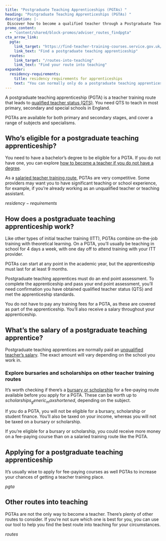 ```yaml
---
title: "Postgraduate Teaching Apprenticeships (PGTAs) "
heading: "Postgraduate Teaching Apprenticeships (PGTAs) "
description: |-
 Discover how to become a qualified teacher through a Postgraduate Teaching Apprenticeship (PGTA) in England. Learn about eligibility, salary, application tips, and alternative routes into teaching.
promo_content:
  - "content/shared/block-promos/adviser_routes_findpgta"
cta_arrow_link:
  pgta:
    link_target: "https://find-teacher-training-courses.service.gov.uk/results?funding%5B%5D=apprenticeship&applications_open=true&subject_name=&subject_code=&location=&radius=50&provider_name=&provider_code=&order=course_name_ascending"
    link_text: "Find a postgraduate teaching apprenticeship"
  routes:
    link_target: "/routes-into-teaching"
    link_text: "Find your route into teaching"
expander:
  residency-requirements:
    title: residency requirements for apprenticeships
    text: "You can normally only do a postgraduate teaching apprenticeship (PGTA) if you have been a resident in the UK for the last 3 years or more. There are some exceptions to this. For example, if you have applied to the Afghan or Ukraine resettlement schemes. Speak to providers for more information."
---
```


A postgraduate teaching apprenticeship (PGTA) is a teacher training route that leads to [qualified teacher status (QTS)](/train-to-be-a-teacher/what-is-qts). You need QTS to teach in most primary, secondary and special schools in England. 

PGTAs are available for both primary and secondary stages, and cover a range of subjects and specialisms. 

## Who’s eligible for a postgraduate teaching apprenticeship? 

You need to have a bachelor’s degree to be eligible for a PGTA. If you do not have one, you can explore [how to become a teacher if you do not have a degree](/train-to-be-a-teacher/if-you-dont-have-a-degree).  

As a [salaried teacher training route](/funding-and-support/salaried-teacher-training), PGTAs are very competitive. Some providers may want you to have significant teaching or school experience, for example, if you’re already working as an unqualified teacher or teaching assistant.

$residency-requirements$

## How does a postgraduate teaching apprenticeship work? 

Like other types of initial teacher training (ITT), PGTAs combine on-the-job training with theoretical learning. On a PGTA, you’ll usually be teaching in school for 4 days a week, with one day off to attend training with your ITT provider.

PGTAs can start at any point in the academic year, but the apprenticeship must last for at least 9 months.

Postgraduate teaching apprentices must do an end point assessment. To complete the apprenticeship and pass your end point assessment, you’ll need confirmation you have obtained qualified teacher status (QTS) and met the apprenticeship standards.

You do not have to pay any training fees for a PGTA, as these are covered as part of the apprenticeship. You’ll also receive a salary throughout your apprenticeship.

## What’s the salary of a postgraduate teaching apprentice?

Postgraduate teaching apprentices are normally paid an [unqualified teacher’s salary](/life-as-a-teacher/pay-and-benefits/teacher-pay). The exact amount will vary depending on the school you work in. 

### Explore bursaries and scholarships on other teacher training routes

It’s worth checking if there’s a [bursary or scholarship](/funding-and-support/scholarships-and-bursaries) for a fee-paying route available before you apply for a PGTA. These can be worth up to $scholarships_generic_maxshortened$, depending on the subject.  

If you do a PGTA, you will not be eligible for a bursary, scholarship or student finance. You’ll also be taxed on your income, whereas you will not be taxed on a bursary or scholarship. 

If you’re eligible for a bursary or scholarship, you could receive more money on a fee-paying course than on a salaried training route like the PGTA.

## Applying for a postgraduate teaching apprenticeship

It’s usually wise to apply for fee-paying courses as well PGTAs to increase your chances of getting a teacher training place.

$pgta$

## Other routes into teaching

PGTAs are not the only way to become a teacher. There’s plenty of other routes to consider. If you’re not sure which one is best for you, you can use our tool to help you find the best route into teaching for your circumstances.

$routes$
